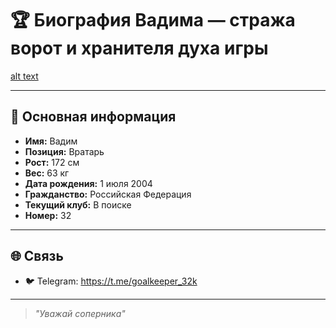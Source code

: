 # 🏆 Биография Вадима — стража ворот и хранителя духа игры

[alt text](photo_5258191198089245985_x.jpg)


---

## 🧤 Основная информация

- **Имя:** Вадим
- **Позиция:** Вратарь
- **Рост:** 172 см
- **Вес:** 63 кг
- **Дата рождения:** 1 июля 2004
- **Гражданство:** Российская Федерация
- **Текущий клуб:** В поиске 
- **Номер:** 32

---

## 🌐 Связь

- 🐦 Telegram: https://t.me/goalkeeper_32k

---

> *"Уважай соперника"* 